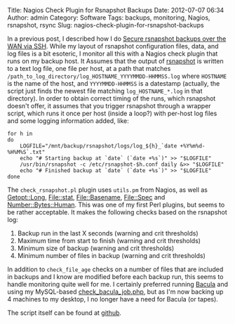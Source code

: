 Title: Nagios Check Plugin for Rsnapshot Backups
Date: 2012-07-07 06:34
Author: admin
Category: Software
Tags: backups, monitoring, Nagios, rsnapshot, rsync
Slug: nagios-check-plugin-for-rsnapshot-backups

In a previous post, I described how I do [Secure rsnapshot backups over
the WAN via
SSH](/2012/01/secure-rsnapshot-backups-over-the-wan-via-ssh/). While my
layout of rsnapshot configuration files, data, and log files is a bit
esoteric, I monitor all this with a Nagios check plugin that runs on my
backup host. It Assumes that the output of
[rsnapshot](http://rsnapshot.org/) is written to a text log file, one
file per host, at a path that matches
`/path_to_log_directory/log_HOSTNAME_YYYYMMDD-HHMMSS.log` where
`HOSTNAME` is the name of the host, and `YYYYMMDD-HHMMSS` is a datestamp
(actually, the script just finds the newest file matching
`log_HOSTNAME_*.log` in that directory). In order to obtain correct
timing of the runs, which rsnapshot doesn't offer, it assumes that you
trigger rsnapshot through a wrapper script, which runs it once per host
(inside a loop?) with per-host log files and some logging information
added, like:

~~~~{.bash}
for h in 
do
    LOGFILE="/mnt/backup/rsnapshot/logs/log_${h}_`date +%Y%m%d-%H%M%S`.txt"
    echo "# Starting backup at `date` (`date +%s`)" >> "$LOGFILE"
    /usr/bin/rsnapshot -c /etc/rsnapshot-$h.conf daily &>> "$LOGFILE"
    echo "# Finished backup at `date` (`date +%s`)" >> "$LOGFILE"
done
~~~~

The `check_rsnapshot.pl` plugin uses `utils.pm` from Nagios, as well as
[Getopt::Long](http://search.cpan.org/~jv/Getopt-Long-2.38/lib/Getopt/Long.pm),
[File::stat](http://search.cpan.org/~makoto/File-Stat-0.01/Stat.pm),
[File::Basename](http://search.cpan.org/~flora/perl-5.14.2/lib/File/Basename.pm),
[File::Spec](http://search.cpan.org/~smueller/PathTools-3.33/lib/File/Spec.pm)
and
[Number::Bytes::Human](http://search.cpan.org/~ferreira/Number-Bytes-Human-0.07/Human.pm).
This was one of my first Perl plugins, but seems to be rather
acceptable. It makes the following checks based on the rsnapshot log:

1.  Backup run in the last X seconds (warning and crit thresholds)
2.  Maximum time from start to finish (warning and crit thresholds)
3.  Minimum size of backup (warning and crit thresholds)
4.  Minimum number of files in backup (warning and crit thresholds)

In addition to `check_file_age` checks on a number of files that are
included in backups and I know are modified before each backup run, this
seems to handle monitoring quite well for me. I certainly preferred
running [Bacula](http://www.bacula.org/) and using my MySQL-based
[check\_bacula\_job.php](https://github.com/jantman/nagios-scripts/blob/master/check_bacula_job.php),
but as I'm now backing up 4 machines to my desktop, I no longer have a
need for Bacula (or tapes).

The script itself can be found at
[github](https://github.com/jantman/nagios-scripts/blob/master/check_rsnapshot.pl).
